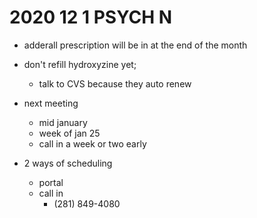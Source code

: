 # 2020 12 1 PSYCH N

- adderall prescription will be in at the end of the month

- don't refill hydroxyzine yet; 
  - talk to CVS because they auto renew

- next meeting
  - mid january
  - week of jan 25
  - call in a week or two early

- 2 ways of scheduling
  - portal 
  - call in 
    - (281) 849-4080
